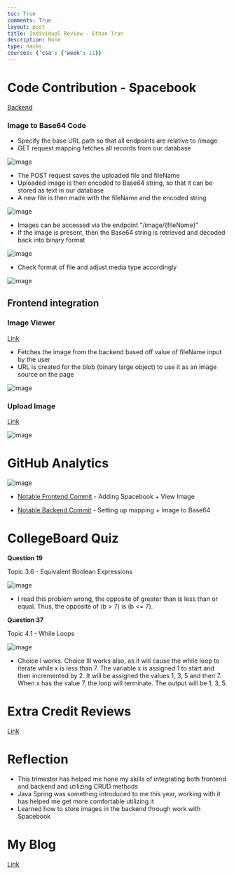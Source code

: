 ```yaml
---
toc: True
comments: True
layout: post
title: Individual Review - Ethan Tran
description: None
type: hacks
courses: {'csa': {'week': 11}}
---
```


# Code Contribution - Spacebook

[Backend](https://cosmic-backend.stu.nighthawkcodingsociety.com/image/)

### Image to Base64 Code
- Specify the base URL path so that all endpoints are relative to /image
- GET request mapping fetches all records from our database

![image](https://github.com/realethantran/ethan_student/assets/109186517/b2cbf7f6-da10-46ef-b1e0-756ae200220a)

- The POST request saves the uploaded file and fileName
- Uploaded image is then encoded to Base64 string, so that it can be stored as text in our database
- A new file is then made with the fileName and the encoded string

![image](https://github.com/realethantran/ethan_student/assets/109186517/e149d667-9d72-4c68-9412-f478b4fcb471)

- Images can be accessed via the endpoint "/image/{fileName}"
- If the image is present, then the Base64 string is retrieved and decoded back into binary format

![image](https://github.com/realethantran/ethan_student/assets/109186517/0159c9ec-1f6f-4686-8e88-cb6b5fc704fa)

- Check format of file and adjust media type accordingly 

![image](https://github.com/realethantran/ethan_student/assets/109186517/d208426d-45e0-4b15-8b16-1b826c4921bf)

## Frontend integration

### Image Viewer

[Link](https://cosmic-carnage.github.io/Passion-Project/image)

- Fetches the image from the backend based off value of fileName input by the user
- URL is created for the blob (binary large object) to use it as an image source on the page

![image](https://github.com/realethantran/ethan_student/assets/109186517/6f0da296-8235-4ed7-9541-e5095cd6f789)

### Upload Image

[Link](https://cosmic-carnage.github.io/Passion-Project/spacebook)

![image](https://github.com/realethantran/ethan_student/assets/109186517/d9c6db1b-0f6e-49c2-8d16-1afabc992832)

# GitHub Analytics 

![image](https://github.com/realethantran/ethan_student/assets/109186517/08ce10ce-54bb-44a8-916d-61b23f11e7cc)

- [Notable Frontend Commit](https://github.com/Cosmic-Carnage/Passion-Project/commit/83ac2150b402a454d7bdd11461c5ced79e572299) - Adding Spacebook + View Image

- [Notable Backend Commit](https://github.com/Cosmic-Carnage/cosmic_backend_final/commit/58d56fe661c420adb53037f3c6659447e82dc978) - Setting up mapping + Image to Base64

# CollegeBoard Quiz

**Question 19**

Topic 3.6 - Equivalent Boolean Expressions

![image](https://github.com/Cosmic-Carnage/Passion-Project/assets/109186517/5b6455f4-0216-493a-8d17-3ffa3f47624c)

- I read this problem wrong, the opposite of greater than is less than or equal. Thus, the opposite of (b > 7) is (b <= 7).

**Question 37**

Topic 4.1 - While Loops

![image](https://github.com/Cosmic-Carnage/Passion-Project/assets/109186517/300dcdd5-db86-46a9-ae17-93f4939d7478)

- Choice I works. Choice III works also, as it will cause the while loop to iterate while x is less than 7. The variable x is assigned 1 to start and then incremented by 2. It will be assigned the values 1, 3, 5 and then 7. When x has the value 7, the loop will terminate. The output will be 1, 3, 5.

# Extra Credit Reviews

[Link](https://github.com/realethantran/ethan_student/issues/3)

# Reflection

- This trimester has helped me hone my skills of integrating both frontend and backend and utilizing CRUD methods
- Java Spring was something introduced to me this year, working with it has helped me get more comfortable utilizing it
- Learned how to store images in the backend through work with Spacebook

# My Blog
[Link](https://ethan.nighthawkcodingsociety.com/)